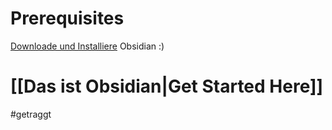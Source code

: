 
# Prerequisites
[Downloade und Installiere](https://obsidian.md/) Obsidian :)


# [[Das ist Obsidian|Get Started Here]]


#getraggt 

